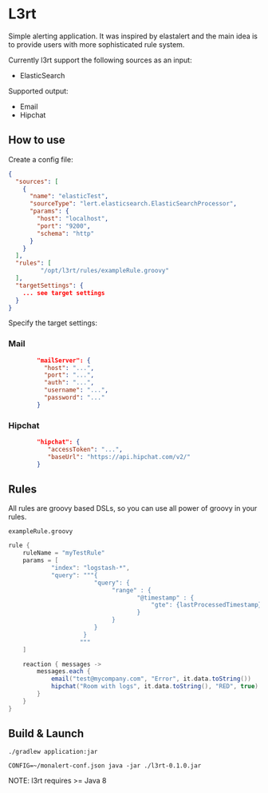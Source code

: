 # L3rt

Simple alerting application. It was inspired by elastalert and the main idea is to provide users with more sophisticated rule system.

Currently l3rt support the following sources as an input:

* ElasticSearch

Supported output:

* Email
* Hipchat

## How to use

Create a config file:

```json
{
  "sources": [
    {
      "name": "elasticTest",
      "sourceType": "lert.elasticsearch.ElasticSearchProcessor",
      "params": {
        "host": "localhost",
        "port": "9200",
        "schema": "http"
      }
    }
  ],
  "rules": [
         "/opt/l3rt/rules/exampleRule.groovy"
  ],
  "targetSettings": {
    ... see target settings
  }
}
```

Specify the target settings:

### Mail

```json
        "mailServer": {
          "host": "...",
          "port": "...",
          "auth": "...",
          "username": "...",
          "password": "..."
        }
```

### Hipchat

```json
        "hipchat": {
           "accessToken": "...",
           "baseUrl": "https://api.hipchat.com/v2/"
        }
```

## Rules

All rules are groovy based DSLs, so you can use all power of groovy in your rules.

`exampleRule.groovy`

```groovy
rule {
    ruleName = "myTestRule"
    params = [
            "index": "logstash-*",
            "query": """{
                        "query": {
                             "range" : {
                                    "@timestamp" : {
                                        "gte": {lastProcessedTimestamp}
                                    }
                             }
                        }
                     }
                    """
    ]

    reaction { messages ->
        messages.each {
            email("test@mycompany.com", "Error", it.data.toString())
            hipchat("Room with logs", it.data.toString(), "RED", true)
        }
    }
}
```

## Build & Launch 

`./gradlew application:jar `

`CONFIG=~/monalert-conf.json java -jar ./l3rt-0.1.0.jar`

NOTE: l3rt requires >= Java 8